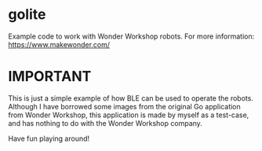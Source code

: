 # golite
Example code to work with Wonder Workshop robots. For more information:
https://www.makewonder.com/

# IMPORTANT
This is just a simple example of how BLE can be used to operate the robots. Although I have borrowed some images from the original Go application from Wonder Workshop, this application is made by myself as a test-case, and has nothing to do with the Wonder Workshop company.

Have fun playing around!
